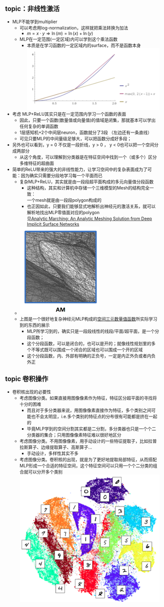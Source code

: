 ## topic：非线性激活

 - MLP不能学到multiplier
    - 可以考虑用log-normalization，这样就把乘法转换为加法
       - $`m=x \cdot y \Rightarrow \ln(m)=\ln(x)+\ln(y)`$
    - MLP在一定范围(一定区域)内可以学到这个乘法函数
       - 本质是在学习函数的一定区域内的surface，而不是函数本身<br>![image-20201209155947067](media/image-20201209155947067.png)
 - 考虑 MLP+ReLU其实只是在一定范围内学习一个函数的表面
     - 因此，只要一个函数(数量值或向量值)的值域是闭集，那就基本可以学出任何复杂的单调函数
     - 1层感知机+2个中间层neuron，函数就分了3段 （左边还有一条直线）
     - 可见只要MLP的中间量级足够大，可以把函数分成好多段；
 - 另外也可以看到，y = 0 不仅是一段折线，y > 0 ， y < 0也可以把一个空间分成两部分
     - 从这个角度，可以理解到分类器是在特征空间中找到一个（或多个）区分多维特征的超曲面
 - 简单的ReLU带来的强大的非线性能力，让学习空间中的复杂表面成为了可能：因为确实只需要分段地学习每一个平面而已<br>
     - 复杂MLP+ReLU，其实就是由一段段超平面构成的多元向量值分段函数
         - 这种结构，其实和计算机中存储一个三维模型的Mesh的结构完全一致：<br>一个mesh就是由一段段polygon构成的
        - 也正因如此，只要我们能够显式地解析出神经元的激活关系，就可以解析地找出MLP零值面对应的polygon <br>见[Analytic Marching: An Analytic Meshing Solution from
          Deep Implicit Surface Networks](http://proceedings.mlr.press/v119/lei20a/lei20a.pdf)
    - ![image-20201209162429622](media/image-20201209162429622.png)
    - 上图是一个很好地复杂神经元MLP构成的<u>空间三元数量值函数</u>所实际学习到的东西的展示
      - MLP所学习到的，确实只是一段段线性的线段/平面/超平面，是一个分段函数；
      - 这个分段函数，可以是闭合的，也可以是开的；就像线性规划里的多个不等式既可以围成一个闭合的区域也可以围成一个开的区域
      - 这个分段函数，内、外部有明确的正负号，一定是内正外负或者内负外正

## topic 卷积操作

- 卷积核出现的必要性
  - 考虑图像分类。如果直接用图像像素作为特征，特征区分超平面的寻找将十分的困难
    - 而且对于多分类器来说，用图像像素直接作为特征，多个类别之间可能也不会太明显，i.e.多个类别的特征点的分布很有可能都是挤在一起的
    - 毕竟MLP学到的空间分割其实都是二分割，多分类器也只是一个个二分类器的集合；只用图像像素特征难以很好地区分
  - 考虑图像分类。不用图像像素，用手动设计的一些特征提取子，比如拉普拉斯算子、边缘提取算子、高斯算子...
    - 手动设计，多样性其实不多
  - 考虑图像分类。卷积核的出现，就是为了更好地提取局部特征，从而搭配MLP形成一个合适的特征空间，这个特征空间可以只用一个个二分类的组合就可以分开多个类别<br>![MNIST tSNE plot](media/image-20201209163614662.png)

